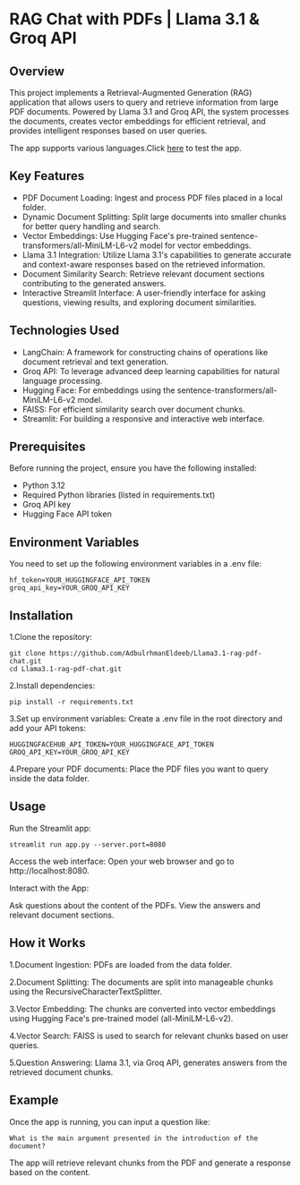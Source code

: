 # RAG Chat with PDFs | Llama 3.1 & Groq API
## Overview
This project implements a Retrieval-Augmented Generation (RAG) application that allows users to query and retrieve information from large PDF documents. Powered by Llama 3.1 and Groq API, the system processes the documents, creates vector embeddings for efficient retrieval, and provides intelligent responses based on user queries.

The app supports various languages.Click [here](https://adbulrhmaneldeeb-ht-rag.streamlit.app/) to test the app.

## Key Features
- PDF Document Loading: Ingest and process PDF files placed in a local folder.
- Dynamic Document Splitting: Split large documents into smaller chunks for better query handling and search.
- Vector Embeddings: Use Hugging Face's pre-trained sentence-transformers/all-MiniLM-L6-v2 model for vector embeddings.
- Llama 3.1 Integration: Utilize Llama 3.1's capabilities to generate accurate and context-aware responses based on the retrieved information.
- Document Similarity Search: Retrieve relevant document sections contributing to the generated answers.
- Interactive Streamlit Interface: A user-friendly interface for asking questions, viewing results, and exploring document similarities.
## Technologies Used
- LangChain: A framework for constructing chains of operations like document retrieval and text generation.
- Groq API: To leverage advanced deep learning capabilities for natural language processing.
- Hugging Face: For embeddings using the sentence-transformers/all-MiniLM-L6-v2 model.
- FAISS: For efficient similarity search over document chunks.
- Streamlit: For building a responsive and interactive web interface.
## Prerequisites
Before running the project, ensure you have the following installed:

- Python 3.12
- Required Python libraries (listed in requirements.txt)
- Groq API key
- Hugging Face API token

## Environment Variables
You need to set up the following environment variables in a .env file:
 
    hf_token=YOUR_HUGGINGFACE_API_TOKEN
    groq_api_key=YOUR_GROQ_API_KEY


## Installation
1.Clone the repository:

    git clone https://github.com/AdbulrhmanEldeeb/Llama3.1-rag-pdf-chat.git 
    cd Llama3.1-rag-pdf-chat.git 
2.Install dependencies:

    pip install -r requirements.txt

3.Set up environment variables: Create a .env file in the root directory and add your API tokens:
    
    HUGGINGFACEHUB_API_TOKEN=YOUR_HUGGINGFACE_API_TOKEN
    GROQ_API_KEY=YOUR_GROQ_API_KEY

4.Prepare your PDF documents: Place the PDF files you want to query inside the data folder.

## Usage 
Run the Streamlit app:

    streamlit run app.py --server.port=8080

Access the web interface: Open your web browser and go to http://localhost:8080.

Interact with the App:

Ask questions about the content of the PDFs.
View the answers and relevant document sections.

## How it Works
1.Document Ingestion: PDFs are loaded from the data folder.

2.Document Splitting: The documents are split into manageable chunks using the RecursiveCharacterTextSplitter.

3.Vector Embedding: The chunks are converted into vector embeddings using Hugging Face's pre-trained model (all-MiniLM-L6-v2).

4.Vector Search: FAISS is used to search for relevant chunks based on user queries.

5.Question Answering: Llama 3.1, via Groq API, generates answers from the retrieved document chunks.

## Example
Once the app is running, you can input a question like:

    What is the main argument presented in the introduction of the document?
The app will retrieve relevant chunks from the PDF and generate a response based on the content.